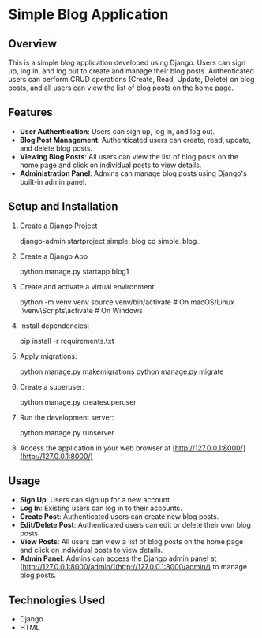 # Simple Blog Application

## Overview

This is a simple blog application developed using Django. Users can sign up, log in, and log out to create and manage their blog posts. Authenticated users can perform CRUD operations (Create, Read, Update, Delete) on blog posts, and all users can view the list of blog posts on the home page.

## Features

- **User Authentication**: Users can sign up, log in, and log out.
- **Blog Post Management**: Authenticated users can create, read, update, and delete blog posts.
- **Viewing Blog Posts**: All users can view the list of blog posts on the home page and click on individual posts to view details.
- **Administration Panel**: Admins can manage blog posts using Django's built-in admin panel.

## Setup and Installation

1. Create a Django Project

    django-admin startproject simple_blog
    cd simple_blog_


2. Create a Django App

    python manage.py startapp blog1


3. Create and activate a virtual environment:

    python -m venv venv
    source venv/bin/activate  # On macOS/Linux
    .\venv\Scripts\activate   # On Windows


4. Install dependencies:

    pip install -r requirements.txt
    

5. Apply migrations:

    python manage.py makemigrations
    python manage.py migrate
    

6. Create a superuser:

    python manage.py createsuperuser


7. Run the development server:

    python manage.py runserver
    

8. Access the application in your web browser at [http://127.0.0.1:8000/](http://127.0.0.1:8000/)

## Usage

- **Sign Up**: Users can sign up for a new account.
- **Log In**: Existing users can log in to their accounts.
- **Create Post**: Authenticated users can create new blog posts.
- **Edit/Delete Post**: Authenticated users can edit or delete their own blog posts.
- **View Posts**: All users can view a list of blog posts on the home page and click on individual posts to view details.
- **Admin Panel**: Admins can access the Django admin panel at [http://127.0.0.1:8000/admin/](http://127.0.0.1:8000/admin/) to manage blog posts.

## Technologies Used

- Django
- HTML

